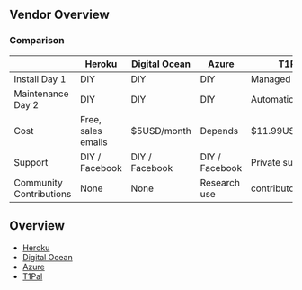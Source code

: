 

## Vendor Overview

### Comparison

|              | Heroku        | Digital Ocean  | Azure         | T1Pal        |
| ------------ | ------------- | -------------- | ------------- | ------------ |
| Install Day 1| DIY           | DIY            | DIY           | Managed      |
| Maintenance Day 2 | DIY       | DIY            | DIY           | Automatic    |
| Cost         | Free, sales emails | $5USD/month | Depends       | $11.99USD/month |
| Support      | DIY / Facebook| DIY / Facebook | DIY / Facebook | Private support |
| Community Contributions |  None | None        | Research use | contributors  |


## Overview

  * [Heroku](./heroku/)
  * [Digital Ocean](./digitalocean/)
  * [Azure](./azure/)
  * [T1Pal](./t1pal/)


